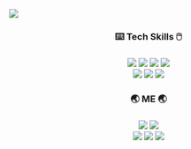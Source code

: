 <img src="https://capsule-render.vercel.app/api?type=waving&color=auto&height=200&section=header&text=Heekyoung%20Lee&render&fontSize=60&fontAlign=70&fontAlignY=30" />

<!-- tech skills -->
<h3 align="center"> ⌨️ Tech Skills 🖱️ <h3/>
<p align="center">
  <img src="https://img.shields.io/badge/Java-007396?style=flat-square&logo=Java&logoColor=white"/>
  <img src="https://img.shields.io/badge/Python-ffcd3d?style=flat-square&logo=Python&logoColor=white"/>
  <img src="https://img.shields.io/badge/HTML-E34F26?style=flat-square&logo=HTML5&logoColor=white"/>
  <img src="https://img.shields.io/badge/CSS-1572B6?style=flat-square&logo=CSS3&logoColor=white"/>
  <br>
  <img src="https://img.shields.io/badge/MySQL-4479A1?style=flat-square&logo=MySQL&logoColor=white"/>
  <img src="https://img.shields.io/badge/Android-3DDC84?style=flat-square&logo=Android&logoColor=white"/>
  <img src="https://img.shields.io/badge/Git-F05032?style=flat-square&logo=Git&logoColor=white"/>    
</p>
  
      
<!-- 내 페이지, contact ... -->
<h3 align="center"> 🌏 ME 🌏 <h3/>

<p align="center">
<a href="https://vigorous-pawpaw-311.notion.site/Portfolio-e26ad5cc58704ef499ce1d587c9387f7" target="_blank">
  <img src="https://img.shields.io/badge/Portfolio-000000?style=flat-square&logo=Notion&logoColor=#ffffff"/></a>
<a href="https://stop-thinking-start-now.tistory.com/" target="_blank">
  <img src="https://img.shields.io/badge/StudyLog-FAFAFA?style=flat-square&logo=Telegraph&logoColor=black"/></a>
<br>
<a href="mailto:dlapdlf1739@gmail.com" target="_blank">
  <img src="https://img.shields.io/badge/dlapdlf1739@gmail.com-EA4335?style=flat-square&logo=Gmail&logoColor=white"/></a>
<a href="https://www.instagram.com/heekyoung_11/" target="_blank">
  <img src="https://img.shields.io/badge/Instagram-E4405F?style=flat-square&logo=Instagram&logoColor=white"/></a>
<a href="https://blog.naver.com/ilovemdb" target="_blank">
  <img src="https://img.shields.io/badge/Blog-03C75A?style=flat-square&logo=Naver&logoColor=white"/></a> 

</p>

<!--
![HeeKyoung's GitHub stats](https://github-readme-stats.vercel.app/api?username=HKLeeeee&show_icons=true&theme=radical)

**HKLeeeee/HKLeeeee** is a ✨ _special_ ✨ repository because its `README.md` (this file) appears on your GitHub profile.

Here are some ideas to get you started:

- 🔭 I’m currently working on ...
- 🌱 I’m currently learning ...
- 👯 I’m looking to collaborate on ...
- 🤔 I’m looking for help with ...
- 💬 Ask me about ...
- 📫 How to reach me: ...
- 😄 Pronouns: ...
- ⚡ Fun fact: ...
-->
